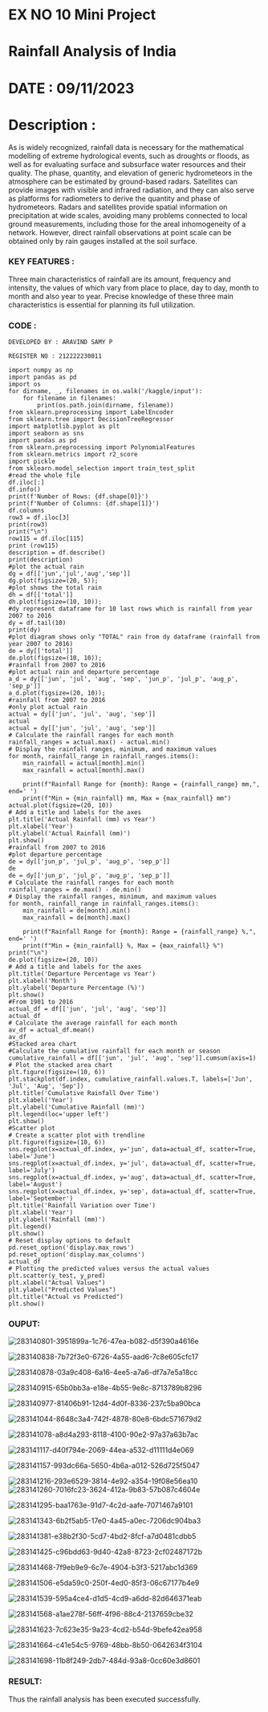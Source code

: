 #  EX NO 10 Mini Project
# Rainfall Analysis of India
# DATE : 09/11/2023
# Description :

As is widely recognized, rainfall data is necessary for the mathematical modelling of extreme hydrological events, such as droughts or floods, as well as for evaluating surface and subsurface water resources and their quality. The phase, quantity, and elevation of generic hydrometeors in the atmosphere can be estimated by ground-based radars. Satellites can provide images with visible and infrared radiation, and they can also serve as platforms for radiometers to derive the quantity and phase of hydrometeors. Radars and satellites provide spatial information on precipitation at wide scales, avoiding many problems connected to local ground measurements, including those for the areal inhomogeneity of a network. However, direct rainfall observations at point scale can be obtained only by rain gauges installed at the soil surface.

### KEY FEATURES :
Three main characteristics of rainfall are its amount, frequency and intensity, the values of which vary from place to place, day to day, month to month and also year to year. Precise knowledge of these three main characteristics is essential for planning its full utilization.

### CODE :
```
DEVELOPED BY : ARAVIND SAMY P

REGISTER NO : 212222230011
```
```
import numpy as np 
import pandas as pd 
import os
for dirname, _, filenames in os.walk('/kaggle/input'):
    for filename in filenames:
        print(os.path.join(dirname, filename))
from sklearn.preprocessing import LabelEncoder
from sklearn.tree import DecisionTreeRegressor
import matplotlib.pyplot as plt
import seaborn as sns
import pandas as pd
from sklearn.preprocessing import PolynomialFeatures
from sklearn.metrics import r2_score
import pickle
from sklearn.model_selection import train_test_split
#read the whole file 
df.iloc[:]
df.info()
print(f'Number of Rows: {df.shape[0]}')
print(f'Number of Columns: {df.shape[1]}')
df.columns
row3 = df.iloc[3]
print(row3)
print("\n")
row115 = df.iloc[115]
print (row115)
description = df.describe()
print(description)
#plot the actual rain 
dg = df[['jun','jul','aug','sep']]
dg.plot(figsize=(20, 5));
#plot shows the total rain 
dh = df[['total']]
dh.plot(figsize=(10, 10));
#dy represent dataframe for 10 last rows which is rainfall from year 2007 to 2016 
dy = df.tail(10)
print(dy)
#plot diagram shows only "TOTAL" rain from dy dataframe (rainfall from year 2007 to 2016)
de = dy[['total']]
de.plot(figsize=(10, 10));
#rainfall from 2007 to 2016
#plot actual rain and departure percentage 
a_d = dy[['jun', 'jul', 'aug', 'sep', 'jun_p', 'jul_p', 'aug_p', 'sep_p']]
a_d.plot(figsize=(20, 10));
#rainfall from 2007 to 2016
#only plot actual rain 
actual = dy[['jun', 'jul', 'aug', 'sep']]
actual
actual = dy[['jun', 'jul', 'aug', 'sep']]
# Calculate the rainfall ranges for each month
rainfall_ranges = actual.max() - actual.min()
# Display the rainfall ranges, minimum, and maximum values
for month, rainfall_range in rainfall_ranges.items():
    min_rainfall = actual[month].min()
    max_rainfall = actual[month].max()
    
    print(f"Rainfall Range for {month}: Range = {rainfall_range} mm,", end=' ')
    print(f"Min = {min_rainfall} mm, Max = {max_rainfall} mm")
actual.plot(figsize=(20, 10))
# Add a title and labels for the axes
plt.title('Actual Rainfall (mm) vs Year')
plt.xlabel('Year')
plt.ylabel('Actual Rainfall (mm)')
plt.show()
#rainfall from 2007 to 2016
#plot departure percentage 
de = dy[['jun_p', 'jul_p', 'aug_p', 'sep_p']]
de
de = dy[['jun_p', 'jul_p', 'aug_p', 'sep_p']]
# Calculate the rainfall ranges for each month
rainfall_ranges = de.max() - de.min()
# Display the rainfall ranges, minimum, and maximum values
for month, rainfall_range in rainfall_ranges.items():
    min_rainfall = de[month].min()
    max_rainfall = de[month].max()
    
    print(f"Rainfall Range for {month}: Range = {rainfall_range} %,", end=' ')
    print(f"Min = {min_rainfall} %, Max = {max_rainfall} %")
print("\n")
de.plot(figsize=(20, 10))
# Add a title and labels for the axes
plt.title('Departure Percentage vs Year')
plt.xlabel('Month')
plt.ylabel('Departure Percentage (%)')
plt.show()
#From 1901 to 2016
actual_df = df[['jun', 'jul', 'aug', 'sep']]
actual_df
# Calculate the average rainfall for each month
av_df = actual_df.mean()
av_df
#Stacked area chart
#Calculate the cumulative rainfall for each month or season
cumulative_rainfall = df[['jun', 'jul', 'aug', 'sep']].cumsum(axis=1)
# Plot the stacked area chart
plt.figure(figsize=(10, 6))
plt.stackplot(df.index, cumulative_rainfall.values.T, labels=['Jun', 'Jul', 'Aug', 'Sep'])
plt.title('Cumulative Rainfall Over Time')
plt.xlabel('Year')
plt.ylabel('Cumulative Rainfall (mm)')
plt.legend(loc='upper left')
plt.show()
#Scatter plot
# Create a scatter plot with trendline
plt.figure(figsize=(10, 6))
sns.regplot(x=actual_df.index, y='jun', data=actual_df, scatter=True, label='June')
sns.regplot(x=actual_df.index, y='jul', data=actual_df, scatter=True, label='July')
sns.regplot(x=actual_df.index, y='aug', data=actual_df, scatter=True, label='August')
sns.regplot(x=actual_df.index, y='sep', data=actual_df, scatter=True, label='September')
plt.title('Rainfall Variation over Time')
plt.xlabel('Year')
plt.ylabel('Rainfall (mm)')
plt.legend()
plt.show()
# Reset display options to default
pd.reset_option('display.max_rows')
pd.reset_option('display.max_columns')
actual_df
# Plotting the predicted values versus the actual values
plt.scatter(y_test, y_pred)
plt.xlabel("Actual Values")
plt.ylabel("Predicted Values")
plt.title("Actual vs Predicted")
plt.show()
```
### OUPUT:
![283140801-3951899a-1c76-47ea-b082-d5f390a4616e](https://github.com/Aravindsamy04/Mini-Project/assets/113497037/e3a64c47-8ec3-4555-b225-36c707c6754c)

![283140838-7b72f3e0-6726-4a55-aad6-7c8e605cfc17](https://github.com/Aravindsamy04/Mini-Project/assets/113497037/9a180363-279d-4fee-aec8-2ff38a29e914)


![283140878-03a9c408-6a16-4ee5-a7a6-df7a7e5a18cc](https://github.com/Aravindsamy04/Mini-Project/assets/113497037/3fc9a5b0-ec90-42f7-8287-eeb43a17b716)


![283140915-65b0bb3a-e18e-4b55-9e8c-8713789b8296](https://github.com/Aravindsamy04/Mini-Project/assets/113497037/46c6e71a-0401-4e07-af67-24555afe50bc)

![283140977-81406b91-12d4-4d0f-8336-237c5ba90bca](https://github.com/Aravindsamy04/Mini-Project/assets/113497037/206aca0f-7432-429c-9f97-89895027d364)


![283141044-8648c3a4-742f-4878-80e8-6bdc571679d2](https://github.com/Aravindsamy04/Mini-Project/assets/113497037/c5dd3176-26f7-4ea0-95af-9ef79ba3320e)


![283141078-a8d4a293-8118-4100-90e2-97a37a63b7ac](https://github.com/Aravindsamy04/Mini-Project/assets/113497037/d113d0fe-89e7-4960-b037-4e57a7ed303f)

![283141117-d40f794e-2069-44ea-a532-d11111d4e069](https://github.com/Aravindsamy04/Mini-Project/assets/113497037/2b63610b-25d6-4889-9141-c12b2b2d3719)


![283141157-993dc66a-5650-4b6a-a012-526d725f5047](https://github.com/Aravindsamy04/Mini-Project/assets/113497037/70906480-5725-4d27-b87d-6c783db33215)




![283141216-293e6529-3814-4e92-a354-19f08e56ea10](https://github.com/Aravindsamy04/Mini-Project/assets/113497037/2bd2b01d-ec04-4d4d-82c2-7eb583bb6a98)
![283141260-7016fc23-3624-412a-9b83-57b087c4604e](https://github.com/Aravindsamy04/Mini-Project/assets/113497037/b758e9a4-c520-47b9-932d-abcb9ae46cde)


![283141295-baa1763e-91d7-4c2d-aafe-7071467a9101](https://github.com/Aravindsamy04/Mini-Project/assets/113497037/98cf6648-2f09-4db9-ac28-3aae803b5619)

![283141343-6b2f5ab5-17e0-4a45-a0ec-7206dc904ba3](https://github.com/Aravindsamy04/Mini-Project/assets/113497037/71830d95-8457-4943-91c9-fd99ff83f750)


![283141381-e38b2f30-5cd7-4bd2-8fcf-a7d0481cdbb5](https://github.com/Aravindsamy04/Mini-Project/assets/113497037/b936c2b5-a419-4f5e-a175-607e6687b6fe)


![283141425-c96bdd63-9d40-42a8-8723-2cf02487172b](https://github.com/Aravindsamy04/Mini-Project/assets/113497037/9b24084a-4d64-4616-98a7-a3c3f6dc8230)


![283141468-7f9eb9e9-6c7e-4904-b3f3-5217abc1d369](https://github.com/Aravindsamy04/Mini-Project/assets/113497037/b1bb79d5-5d0d-40f9-8a11-62d2dc572c6f)

![283141506-e5da59c0-250f-4ed0-85f3-06c67177b4e9](https://github.com/Aravindsamy04/Mini-Project/assets/113497037/58108749-8c52-484d-b38c-9de9d47446c9)



![283141539-595a4ce4-d1d5-4cd9-a6dd-82d646371eab](https://github.com/Aravindsamy04/Mini-Project/assets/113497037/0ea69434-1c3c-4297-ad91-72dc5d65b2ce)

![283141568-a1ae278f-56ff-4f96-88c4-2137659cbe32](https://github.com/Aravindsamy04/Mini-Project/assets/113497037/80847f0a-9762-45a6-bf79-7b4a21db5acb)




![283141623-7c623e35-9a23-4cd2-b54d-9befe42ea958](https://github.com/Aravindsamy04/Mini-Project/assets/113497037/5e651856-cffc-4f96-8fc3-514bf5e06103)



![283141664-c41e54c5-9769-48bb-8b50-0642634f3104](https://github.com/Aravindsamy04/Mini-Project/assets/113497037/9044861a-3c18-4332-95ed-0d981c6bdc60)




![283141698-11b8f249-2db7-484d-93a8-0cc60e3d8601](https://github.com/Aravindsamy04/Mini-Project/assets/113497037/02c158ad-1587-488d-aa14-f585f36b6e0a)





### RESULT:

Thus the rainfall analysis has been executed successfully.














